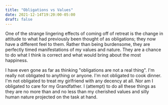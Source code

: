 ```yaml
---
title: "Obligations vs Values"
date: 2021-12-14T19:20:00-05:00
draft: false
---
```


One of the strange lingering effects of coming off of retreat is the change in attitude to what had previously been thought of as obligations; they now have a different feel to them. Rather than being burdensome, they are perfectly timed manifestations of my values and nature. They are a chance to do what I think is correct and what would bring about the most happiness.

I have even gone as far as thinking "obligations are not a real thing". I'm really not obligated to anything or anyone. I'm not obligated to cook dinner. I'm not obligated to treat my girlfriend with any decency at all. Nor am I obligated to care for my Grandfather. I (attempt) to do all these things as they are no more than and no less than my cherished values and silly human nature projected on the task at hand.
